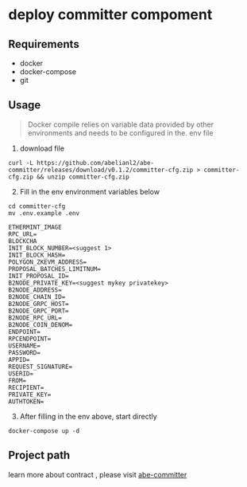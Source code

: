 # deploy committer compoment

## Requirements
- docker
- docker-compose
- git

## Usage
> Docker compile relies on variable data provided by other environments and needs to be configured in the. env file

1. download file
```shell
curl -L https://github.com/abelianl2/abe-committer/releases/download/v0.1.2/committer-cfg.zip > committer-cfg.zip && unzip committer-cfg.zip
```


2. Fill in the env environment variables below

```shell
cd committer-cfg
mv .env.example .env
```

```shell
ETHERMINT_IMAGE
RPC_URL=
BLOCKCHA
INIT_BLOCK_NUMBER=<suggest 1>
INIT_BLOCK_HASH=
POLYGON_ZKEVM_ADDRESS=
PROPOSAL_BATCHES_LIMITNUM=
INIT_PROPOSAL_ID=
B2NODE_PRIVATE_KEY=<suggest mykey privatekey>
B2NODE_ADDRESS=
B2NODE_CHAIN_ID=
B2NODE_GRPC_HOST=
B2NODE_GRPC_PORT=
B2NODE_RPC_URL=
B2NODE_COIN_DENOM=
ENDPOINT=
RPCENDPOINT=
USERNAME=
PASSWORD=
APPID=
REQUEST_SIGNATURE=
USERID=
FROM=
RECIPIENT=
PRIVATE_KEY=
AUTHTOKEN=
```

3. After filling in the env above, start directly
```shell
docker-compose up -d
```

## Project path
learn more about contract  , please visit
[abe-committer](https://github.com/abelianl2/abe-committer.git)
